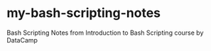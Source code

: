 # my-bash-scripting-notes
Bash Scripting Notes from Introduction to Bash Scripting course by DataCamp
